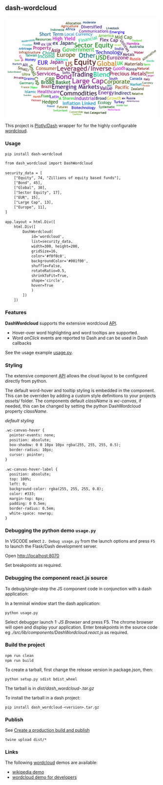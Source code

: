 ## dash-wordcloud

![](docs/img/dash-wordcloud.png)

This project is [Plotly/Dash] wrapper for for the highly configurable [wordcloud].

### Usage

    pip install dash-wordcloud

```
from dash_wordcloud import DashWordcloud

security_data = [
    ["Equity", 74, "Zillions of equity based funds"],
    ["Bond", 45],
    ["Global", 30],
    ["Sector Equity", 17],
    ["EUR", 15],
    ["Large Cap", 13],
    ["Europe", 11],
]

app.layout = html.Div([
    html.Div([
        DashWordcloud(
            id='wordcloud',
            list=security_data,
            width=300, height=200,
            gridSize=16,
            color='#f0f0c0',
            backgroundColor='#001f00',
            shuffle=False,
            rotateRatio=0.5,
            shrinkToFit=True,
            shape='circle',
            hover=True
            )
        ])
    ])

```
### Features

**DashWordcloud** supports the extensive wordcloud [API].

* Hover-over word highlighting and word tooltips are supported.
* Word *onClick* events are reported to Dash and can be used in Dash callbacks

See the usage example [usage.py](./usage.py).

### Styling

The extensive component [API] allows the cloud layout to be
configured directly from python.

The default word-hover and tooltip styling is embedded in the component. This
can be overriden by adding a custom style definitions to your
projects *assets/* folder. The components default *className*
is *wc-canvas*, if needed, this can be changed by setting the python
DashWordcloud property *className*.

*default styling*
```
.wc-canvas-hover {
  pointer-events: none;
  position: absolute;
  box-shadow: 0 0 10px 10px rgba(255, 255, 255, 0.5);
  border-radius: 10px;
  cursor: pointer;
}

.wc-canvas-hover-label {
  position: absolute;
  top: 100%;
  left: 0;
  background-color: rgba(255, 255, 255, 0.8);
  color: #333;
  margin-top: 6px;
  padding: 0 0.5em;
  border-radius: 0.5em;
  white-space: nowrap;
}
```

### Debugging the python demo `usage.py`

In VSCODE select `2. Debug usage.py` from the launch options and press `F5` to launch the
Flask/Dash development server.

Open [http://localhost:8070](http://localhost:8070)

Set breakpoints as required.

### Debugging the component react.js source

To debug/single-step the JS component code in conjunction with a dash application:

In a terminal window start the dash application:

    python usage.py

Select debugger launch *1: JS Browser* and press F5. The chrome browser
will open and display your application. Enter breakpoints in the source
code eg *./src/lib/components/DashWordcloud.react.js* as required.

### Build the project

    npm run clean
    npm run build

To create a tarball, first change the release version in package.json, then:

    python setup.py sdist bdist_wheel

The tarball is in *dist/dash_wordcloud-<version>.tar.gz*

To install the tarball in a dash project:

    pip install dash_wordcloud-<version>.tar.gz

### Publish

See [Create a production build and publish]

    twine upload dist/*

### Links

The following [wordcloud] demos are available:

* [wikipedia demo](https://wordcloud.timdream.org/#wikipedia:Cloud)
* [wordcloud demo for developers](https://wordcloud2-js.timdream.org/#love)

[Plotly/Dash]: https://plotly.com/dash/
[wordcloud]: https://github.com/timdream/wordcloud2.js
[API]: https://github.com/timdream/wordcloud2.js/blob/gh-pages/API.md
[Create a production build and publish]: https://github.com/plotly/